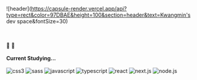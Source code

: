 ![header](https://capsule-render.vercel.app/api?type=rect&color=97DBAE&height=100&section=header&text=Kwangmin's dev space&fontSize=30)
<br>
<br>
<br>
<div>
  👋 👋
<br/>
<br/>
<b>Current Studying...</b>
     <br/><br/>

<div>
     <img alt="css3"
          src ="https://img.shields.io/badge/CSS3-1572B6.svg?&style=for-the-badge&logo=CSS3&logoColor=white"/>
      <img alt="sass"
          src ="https://img.shields.io/badge/Sass-cc6699.svg?&style=for-the-badge&logo=Sass&logoColor=white"/>         
     <img alt="javascript"
          src ="https://img.shields.io/badge/JavaScript-F7DF1E.svg?&style=for-the-badge&logo=JavaScript&logoColor=white"/>
      <img alt="typescript"
          src ="https://img.shields.io/badge/TypeScript-3178C6.svg?&style=for-the-badge&logo=TypeScript&logoColor=white"/>         
     <img alt="react"
          src ="https://img.shields.io/badge/React-61dafb.svg?&style=for-the-badge&logo=React&logoColor=white"/>
     <img alt="next.js"
          src ="https://img.shields.io/badge/Next.js-000000.svg?&style=for-the-badge&logo=Next.js&logoColor=white"/>   
          <img alt="node.js"
          src ="https://img.shields.io/badge/Node.js-0eb640.svg?&style=for-the-badge&logo=Node.js&logoColor=white"/>     
</div>     

</div>




